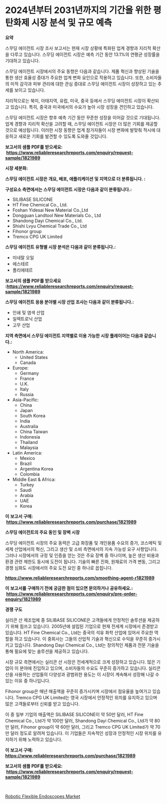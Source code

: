 <p><h1>2024년부터 2031년까지의 기간을 위한 평탄화제 시장 분석 및 규모 예측</h1></p><p><strong>요약</strong></p>
<p><p>스무딩 에이전트 시장 조사 보고서는 현재 시장 상황에 특화된 업계 경향과 지리적 확산을 다루고 있습니다. 스무딩 에이전트 시장은 예측 기간 동안 13.1%의 연평균 성장률을 기대하고 있습니다.</p><p>스무딩 에이전트 시장에서의 주요 동향은 다음과 같습니다. 제품 혁신과 향상된 기술을 통한 생산 효율성 증대가 주요한 업계 변화 요인으로 작용하고 있습니다. 또한, 소비자들의 미적 감각과 피부 관리에 대한 관심 증대로 스무딩 에이전트 시장이 성장하고 있는 추세를 보이고 있습니다.</p><p>지리적으로는 북미, 아태지역, 유럽, 미국, 중국 등에서 스무딩 에이전트 시장이 확산되고 있습니다. 특히, 중국과 미국에서의 수요가 높아 시장 성장을 견인하고 있습니다.</p><p>스무딩 에이전트 시장은 향후 예측 기간 동안 꾸준한 성장을 이어갈 것으로 기대됩니다. 업계 경향과 지리적 확산을 고려할 때, 스무딩 에이전트 시장은 더 많은 기회를 제공할 것으로 예상됩니다. 이러한 시장 동향은 업계 참가자들이 시장 변화에 발맞춰 적시에 대응하고 새로운 기회를 발견할 수 있도록 도와줄 것입니다.</p></p>
<p><strong>보고서의 샘플 PDF를 받으세요: &nbsp;<a href="https://www.reliableresearchreports.com/enquiry/request-sample/1821989">https://www.reliableresearchreports.com/enquiry/request-sample/1821989</a></strong></p>
<p><strong>시장 세분화:</strong></p>
<p><strong> 스무딩 에이전트 시장은 개요, 배포, 애플리케이션 및 지역으로 더 분류됩니다. :</strong></p>
<p><strong>구성요소 측면에서는 스무딩 에이전트 시장은 다음과 같이 분류됩니다.:</strong></p>
<p><ul><li>SILIBASE SILICONE</li><li>HT Fine Chemical Co., Ltd.</li><li>Foshan Yidesai New Material Co.,Ltd</li><li>Dongguan Landtool New Materials Co., Ltd</li><li>Shandong Dayi Chemical Co., Ltd.</li><li>Shishi Lvyu Chemical Trade Co., Ltd</li><li>Fihonor group</li><li>Tremco CPG UK Limited</li></ul></p>
<p><strong> 스무딩 에이전트 유형별 시장 분석은 다음과 같이 분류됩니다.:</strong></p>
<p><ul><li>미네랄 오일</li><li>에스테르</li><li>폴리에테르</li></ul></p>
<p><strong>보고서의 샘플 PDF를 받으세요 :<a href="https://www.reliableresearchreports.com/enquiry/request-sample/1821989">https://www.reliableresearchreports.com/enquiry/request-sample/1821989</a></strong></p>
<p><strong> 스무딩 에이전트 응용 분야별 시장 산업 조사는 다음과 같이 분류됩니다.:</strong></p>
<p><ul><li>인쇄 및 염색 산업</li><li>일렉트로닉 산업</li><li>고무 산업</li></ul></p>
<p><strong>지역 측면에서 스무딩 에이전트 지역별로 이용 가능한 시장 플레이어는 다음과 같습니다.:</strong></p>
<p><ul>
    <li>
        North America:
        <ul>
            <li>United States</li>
            <li>Canada</li>
        </ul>
    </li>
    <li>
        Europe:
        <ul>
            <li>Germany</li>
            <li>France</li>
            <li>U.K.</li>
            <li>Italy</li>
            <li>Russia</li>
        </ul>
    </li>
    <li>
        Asia-Pacific:
        <ul>
            <li>China</li>
            <li>Japan</li>
            <li>South Korea</li>
            <li>India</li>
            <li>Australia</li>
            <li>China Taiwan</li>
            <li>Indonesia</li>
            <li>Thailand</li>
            <li>Malaysia</li>
        </ul>
    </li>
    <li>
        Latin America:
        <ul>
            <li>Mexico</li>
            <li>Brazil</li>
            <li>Argentina Korea</li>
            <li>Colombia</li>
        </ul>
    </li>
    <li>
        Middle East & Africa:
        <ul>
            <li>Turkey</li>
            <li>Saudi</li>
            <li>Arabia</li>
            <li>UAE</li>
            <li>Korea</li>
        </ul>
    </li>
    </ul></p>
<p><strong>이 보고서 구매: &nbsp;<a href="https://www.reliableresearchreports.com/purchase/1821989">https://www.reliableresearchreports.com/purchase/1821989</a></strong></p>
<p><strong>스무딩 에이전트의 주요 동인 및 장벽 시장</strong></p>
<p><p>스무딩 에이전트 시장의 주요 동력은 고급 화장품 및 개인용품 수요의 증가, 코스메틱 및 세제 산업에서의 혁신, 그리고 생산 및 소비 측면에서의 지속 가능성 요구 사항입니다. 그러나 시장에서의 규정 및 인증을 얻는 것은 주요 장벽 중 하나이며, 높은 생산 비용과 환경 관련 제한도 동시에 도전이 됩니다. 기술의 빠른 진화, 원재료의 가격 변동, 그리고 경쟁 심화도 시장에서의 주요 도전 요인 중 하나로 꼽힙니다.</p></p>
<p><strong><a href="https://www.reliableresearchreports.com/smoothing-agent-r1821989">https://www.reliableresearchreports.com/smoothing-agent-r1821989</a></strong></p>
<p><strong>이 보고서를 구매하기 전에 궁금한 점이 있으면 문의하거나 공유하세요.: &nbsp;<a href="https://www.reliableresearchreports.com/enquiry/pre-order-enquiry/1821989">https://www.reliableresearchreports.com/enquiry/pre-order-enquiry/1821989</a></strong></p>
<p><strong>경쟁 구도</strong></p>
<p><p>실리콘 산 제조업체 중 SILIBASE SILICONE은 고객들에게 안정적인 솔루션을 제공하기 위해 힘쓰고 있습니다. 2005년에 설립된 기업으로 현재 전세계 시장에서 존경받고 있습니다. HT Fine Chemical Co., Ltd는 중국의 석유 화학 산업에 있어서 주요한 역할을 하고 있습니다. 이 중회사는 그들의 산업적 기술과 혁신으로 수익을 꾸준히 증가시키고 있습니다. Shandong Dayi Chemical Co., Ltd는 창의적인 제품과 전문 기술을 통해 필요에 맞는 솔루션을 제공하고 있습니다.</p><p>시장 규모 측면에서는 실리콘 산 시장은 전세계적으로 크게 성장하고 있습니다. 많은 기업이 이 분야에 진입하고 있으며, 소비자들의 수요도 꾸준히 증가하고 있습니다. 실리콘 산을 사용하는 산업들의 다양성과 광범위한 용도는 이 시장이 계속해서 성장해 나갈 수 있는 이유 중 하나입니다.</p><p>Fihonor group은 매년 매출액을 꾸준히 증가시키며 시장에서 점유율을 높여가고 있습니다. Tremco CPG UK Limited는 영국 시장에서 안정적인 위치를 유지하고 있으며 많은 고객들로부터 신뢰를 받고 있습니다.</p><p>이 중 일부 기업의 매출액은 SILIBASE SILICONE이 약 50만 달러, HT Fine Chemical Co., Ltd가 약 100만 달러, Shandong Dayi Chemical Co., Ltd가 약 80만 달러, Fihonor group이 약 60만 달러, 그리고 Tremco CPG UK Limited가 약 70만 달러 정도로 알려져 있습니다. 이 기업들은 지속적인 성장과 안정적인 시장 위치를 유지하기 위해 노력하고 있습니다.</p></p>
<p><strong>이 보고서 구매: &nbsp; <a href="https://www.reliableresearchreports.com/purchase/1821989">https://www.reliableresearchreports.com/purchase/1821989</a></strong></p>
<p><strong>보고서의 샘플 PDF를 받으세요: &nbsp;<a href="https://www.reliableresearchreports.com/enquiry/request-sample/1821989">https://www.reliableresearchreports.com/enquiry/request-sample/1821989</a></strong><strong></strong></p>
<p>&nbsp;</p>
<p><p><a href="https://fearless-okapi-6c8.notion.site/Robotic-Flexible-Endoscopes-Market-Insight-Market-Trends-Growth-Forecasted-from-2024-TO-2031-f268af4cf71f4d02b6a649a067d89efb">Robotic Flexible Endoscopes Market</a></p></p>